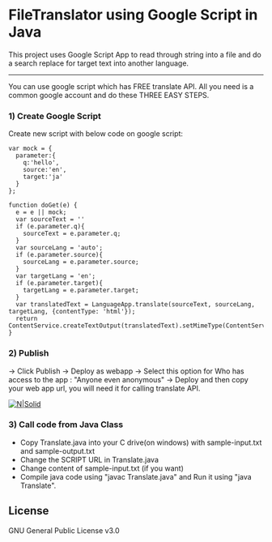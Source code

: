 # FileTranslator using Google Script in Java

This project uses Google Script App to read through string into a file and do a search replace for target text into another language.


----------
You can use google script which has FREE translate API. All you need is a common google account and do these THREE EASY STEPS.

### 1) Create Google Script
Create new script with below code on google script:
```
var mock = {
  parameter:{
    q:'hello',
    source:'en',
    target:'ja'
  }
};

function doGet(e) {
  e = e || mock;
  var sourceText = ''
  if (e.parameter.q){
    sourceText = e.parameter.q;
  }
  var sourceLang = 'auto';
  if (e.parameter.source){
    sourceLang = e.parameter.source;
  }
  var targetLang = 'en';
  if (e.parameter.target){
    targetLang = e.parameter.target;
  }
  var translatedText = LanguageApp.translate(sourceText, sourceLang, targetLang, {contentType: 'html'});
  return ContentService.createTextOutput(translatedText).setMimeType(ContentService.MimeType.JSON);
}
```

### 2) Publish
-> Click Publish 
-> Deploy as webapp 
-> Select this option for Who has access to the app : "Anyone even anonymous"
-> Deploy and then copy your web app url, you will need it for calling translate API. 

[![N|Solid](https://i.stack.imgur.com/VANXa.png)]()

### 3) Call code from Java Class
- Copy Translate.java into your C drive(on windows) with sample-input.txt and sample-output.txt
- Change the SCRIPT URL in Translate.java
- Change content of sample-input.txt (if you want)
- Compile java code using "javac Translate.java" and Run it using "java Translate".



License
----
GNU General Public License v3.0
